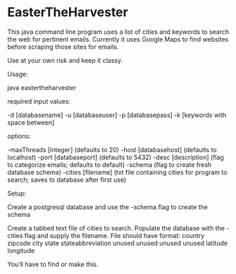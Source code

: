 EasterTheHarvester
================

This java command line program uses a list of cities and keywords 
to search the web for pertinent emails. Currently it uses Google
Maps to find websites before scraping those sites for emails.

Use at your own risk and keep it classy.

Usage:

java eastertheharvester

required input values:

-d [databasename]
-u [databaseuser]
-p [databasepass]
-k [keywords with space between]

options:

-maxThreads [integer] (defaults to 20)
-host [databasehost] (defaults to localhost)
-port [databaseport] (defaults to 5432)
-desc [description] (flag to categorize emails; defaults to default)
-schema (flag to create fresh database schema)
-cities [filename] (txt file containing cities for program to search; saves to database after first use)

Setup:

Create a postgresql database and use the -schema flag to create the schema

Create a tabbed text file of cities to search. Populate the database with the -cities flag and supply the filename. File should have format:
country	zipcode	city state stateabbreviation unused unused unused unused latitude longitude

You’ll have to find or make this.